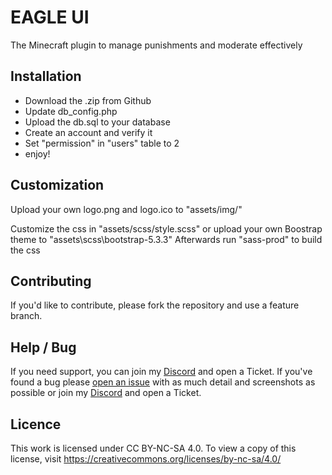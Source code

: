 # EAGLE UI

The Minecraft plugin to manage punishments and moderate effectively

## Installation
- Download the .zip from Github
- Update db_config.php
- Upload the db.sql to your database
- Create an account and verify it
- Set "permission" in "users" table to 2
- enjoy!

## Customization
Upload your own logo.png and logo.ico to "assets/img/"

Customize the css in "assets/scss/style.scss" or upload your own Boostrap theme to "assets\scss\bootstrap-5.3.3"
Afterwards run "sass-prod" to build the css  

## Contributing
If you'd like to contribute, please fork the repository and use a feature branch.

## Help / Bug 
If you need support, you can join my [Discord](https://discord.gg/eusumwVEQk) and open a Ticket.
If you've found a bug please [open an issue](https://github.com/faabiio/eagleui/issues/new) with as much detail and screenshots as possible or join my [Discord](https://discord.gg/eusumwVEQk) and open a Ticket.

## Licence
This work is licensed under CC BY-NC-SA 4.0. To view a copy of this license, visit https://creativecommons.org/licenses/by-nc-sa/4.0/
